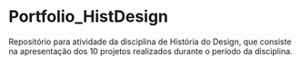 # Portfolio_HistDesign
Repositório para atividade da disciplina de História do Design, que consiste na apresentação dos 10 projetos realizados durante o período da disciplina.
